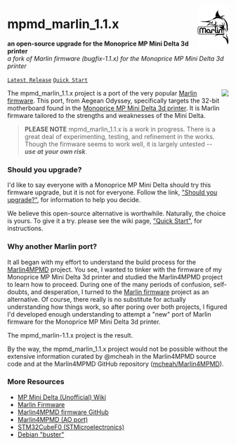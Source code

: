 <img alt="Marlin logo" height="100" align="right"
 src="https://github.com/MarlinFirmware/Marlin/blob/2.0.x/buildroot/share/pixmaps/logo/marlin.svg" />

# mpmd_marlin_1.1.x
__an open-source upgrade for the Monoprice MP Mini Delta 3d printer__<br/>
_a fork of Marlin firmware (bugfix-1.1.x) for the Monoprice MP Mini Delta 3d printer_

[```Latest Release```](https://github.com/aegean-odyssey/mpmd_marlin_1.1.x/releases/latest)
[```Quick Start```](https://github.com/aegean-odyssey/mpmd_marlin_1.1.x/wiki/Quick-Start)

<img alg="Monoprice Mini Delta" height="240" align="right"
 src="https://github.com/aegean-odyssey/PrusaSlicer-settings/blob/master/Monoprice_MiniDelta.png" />
 
The mpmd_marlin_1.1.x project is a port of the very popular [Marlin firmware](https://www.marlinfw.org). This port, from Aegean Odyssey, specifically targets the 32-bit motherboard found in the [Monoprice MP Mini Delta 3d printer](https://www.monoprice.com/product?p_id=21666). It is Marlin firmware tailored to the strengths and weaknesses of the Mini Delta.

> **PLEASE NOTE** mpmd_marlin_1.1.x is a work in progress. There is a great deal of experimenting, testing, and refinement in the works. Though the firmware seems to work well, it is largely untested -- ***use at your own risk***.


### Should you upgrade?

I'd like to say everyone with a Monoprice MP Mini Delta should try this firmware upgrade, 
but it is not for everyone. Follow the link, ["Should you upgrade?"](https://github.com/aegean-odyssey/mpmd_marlin_1.1.x/wiki/Should-you-upgrade%3f), for information to help you decide.

We believe this open-source alternative is worthwhile. Naturally, the choice is yours.
To give it a try. please see the wiki page, ["Quick Start"](https://github.com/aegean-odyssey/mpmd_marlin_1.1.x/wiki/Quick-Start), for instructions.


### Why another Marlin port?

It all began with my effort to understand the build process for the [Marlin4MPMD](https://github.com/mcheah/Marlin4MPMD) project. You see, I wanted to tinker with the firmware of my Monoprice MP Mini Delta 3d printer and studied the Marlin4MPMD project to learn how to proceed. During one of the many periods of confusion, self-doubts, and desperation, I turned to the [Marlin firmware](https://www.marlinfw.org) project as an alternative. Of course, there really is no substitute for actually understanding how things work, so after poring over both projects, I figured I'd developed enough understanding to attempt a "new" port of Marlin firmware for the Monoprice MP Mini Delta 3d printer.

The mpmd_marlin-1.1.x project is the result.

By the way, the mpmd_marlin_1.1.x project would not be possible without the extensive information curated by @mcheah in the Marlin4MPMD source code and at the Marlin4MPMD GitHub repository ([mcheah/Marlin4MPMD](https://github.com/mcheah/Marlin4MPMD)).


### More Resources

+ [MP Mini Delta (Unofficial) Wiki](https://www.mpminidelta.com)
+ [Marlin Firmware](https://www.marlinfw.org)
+ [Marlin4MPMD firmware GitHub](https:/github.com/mcheah/Marlin4MPMD)
+ [Marlin4MPMD (AO port)](https://github.com/aegean-odyssey/marlin4mpmd_1.3.3)
+ [STM32CubeF0 (STMicroelectronics)](https://www.st.com/content/st_com/en/products/embedded-software/mcu-mpu-embedded-software/stm32-embedded-software/stm32cube-mcu-mpu-packages/stm32cubef0.html)
+ [Debian "buster"](https://www.debian.org/releases/buster/)
